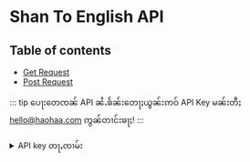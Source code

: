 # Shan To English API

## Table of contents
- [Get Request](get.md)
- [Post Request](post.md)

::: tip
ပေႃးတေၸၼ် API ၼႆႉၶႅၼ်းတေႃႈယွၼ်းဢဝ် API Key မၼ်းတီႈ hello@haohaa.com ဢွၼ်တၢင်းၶႃႈ!
:::

<details>
<summary>API key တႃႇၸၢမ်း</summary>

```
ac086019733378fce1b35f022ed18e
```

</details>
